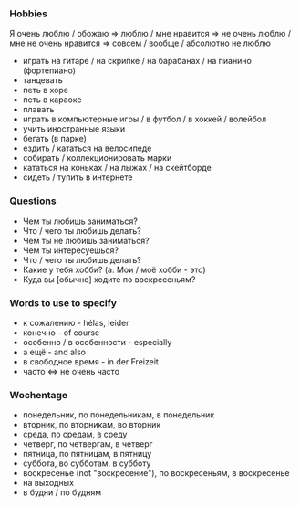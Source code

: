 ### Hobbies

Я очень люблю / обожаю => люблю / мне нравится => не очень люблю / мне не очень нравится => совсем / вообще / абсолютно не люблю

* играть на гитаре / на скрипке / на барабанах / на пианино (фортепиано) 
* танцевать
* петь в хоре
* петь в караоке
* плавать
* играть в компьютерные игры / в футбол / в хоккей / волейбол
* учить иностранные языки
* бегать (в парке)
* ездить / кататься на велосипеде
* собирать / коллекционировать марки
* кататься на коньках / на лыжах / на скейтборде
* сидеть / тупить в интернете 

###  Questions

* Чем ты любишь заниматься? 
* Что / чего ты любишь делать?
* Чем ты не любишь заниматься?
* Чем ты интересуешься?
* Что / чего ты любишь делать? 
* Какие у тебя хобби? (a: Мои / моё хобби - это)
* Куда вы [обычно] ходите по воскресеньям?

### Words to use to specify

* к сожалению - hélas, leider
* конечно - of course
* особенно / в особенности - especially
* а ещё - and also
* в свободное время - in der Freizeit
* часто <=> не очень часто

### Wochentage

* понедельник, по понедельникам, в понедельник
* вторник, по вторникам, во вторник
* среда, по средам, в среду
* четверг, по четвергам, в четверг
* пятница, по пятницам, в пятницу
* суббота, во субботам, в субботу
* воскресенье (not "воскресение"), по воскресеньям, в воскресенье
* на выходных
* в будни / по будням


